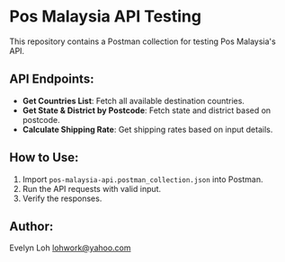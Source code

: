 # Pos Malaysia API Testing
This repository contains a Postman collection for testing Pos Malaysia's API.

## API Endpoints:
- **Get Countries List**: Fetch all available destination countries.
- **Get State & District by Postcode**: Fetch state and district based on postcode.
- **Calculate Shipping Rate**: Get shipping rates based on input details.

## How to Use:
1. Import `pos-malaysia-api.postman_collection.json` into Postman.
2. Run the API requests with valid input.
3. Verify the responses.

## Author:
Evelyn Loh
lohwork@yahoo.com
